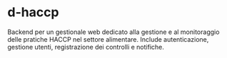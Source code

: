 # d-haccp
Backend per un gestionale web dedicato alla gestione e al monitoraggio delle pratiche HACCP nel settore alimentare. Include autenticazione, gestione utenti, registrazione dei controlli e notifiche.
